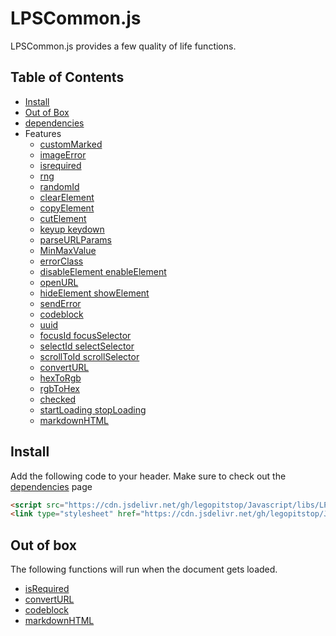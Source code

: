 # LPSCommon.js
LPSCommon.js provides a few quality of life functions.
## Table of Contents
- [Install](#intall)
- [Out of Box](#out-of-box)
- [dependencies](dependencies.md)
- Features
    - [customMarked](custom-marked.md)
    - [imageError](image-error.md)
    - [isrequired](is-required.md)
    - [rng](rng.md)
    - [randomId](random-id.md)
    - [clearElement](clear-element.md)
    - [copyElement](copy-element.md)
    - [cutElement](cut-element.md)
    - [keyup keydown](key-up-down.md)
    - [parseURLParams](parse-url-params.md)
    - [MinMaxValue](min-max-value.md)
    - [errorClass](error-class.md)
    - [disableElement enableElement](disable-enable-element.md)
    - [openURL](open-url.md)
    - [hideElement showElement](hide-show-element.md)
    - [sendError](send-error.md)
    - [codeblock](codeblock.md)
    - [uuid](uuid.md)
    - [focusId focusSelector](focus.md)
    - [selectId selectSelector](select.md)
    - [scrollToId scrollSelector](scroll.md)
    - [convertURL](convert-url.md)
    - [hexToRgb](hex-to-rgb.md)
    - [rgbToHex](rgb-to-hex.md)
    - [checked](checked.md)
    - [startLoading stopLoading](start-stop-loading.md)
    - [markdownHTML](markdown-html.md)

## Install
Add the following code to your header. Make sure to check out the [dependencies](dependencies.md) page
```html
<script src="https://cdn.jsdelivr.net/gh/legopitstop/Javascript/libs/LPSCommon/LPSCommon.js"></script>
<link type="stylesheet" href="https://cdn.jsdelivr.net/gh/legopitstop/Javascript/libs/LPSCommon/LPSCommon.css">
```

## Out of box
The following functions will run when the document gets loaded.
- [isRequired](#isrequired)
- [convertURL](#converturl)
- [codeblock](#codeblock)
- [markdownHTML](#markdownhtml)
